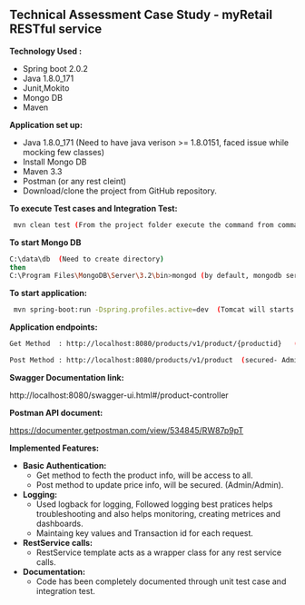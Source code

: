  **Technical Assessment Case Study -	myRetail RESTful service**
 ----------------------------------------------------------------
**Technology Used :**

 - Spring boot 2.0.2
 - Java 1.8.0_171 
 - Junit,Mokito 
 - Mongo DB 
 - Maven 
 
**Application set up:**

 - Java 1.8.0_171 (Need to have java verison >= 1.8.0151, faced issue while mocking few classes)
 - Install Mongo DB  
 - Maven 3.3
 - Postman (or any rest cleint)
 - Download/clone the project from GitHub repository.
 
  
**To execute Test cases and Integration Test:**

 ```sh
  mvn clean test (From the project folder execute the command from command promot)
```
**To start Mongo DB**
 
 ```sh
C:\data\db  (Need to create directory)
then 
C:\Program Files\MongoDB\Server\3.2\bin>mongod (by default, mongodb server will start at port 27017)
```

**To start application:**
 
 ```sh
  mvn spring-boot:run -Dspring.profiles.active=dev  (Tomcat will starts on default port 8080)
```

**Application endpoints:**
 
 ```sh
 Get Method  : http://localhost:8080/products/v1/product/{productid}   (Not secured)
 
 Post Method : http://localhost:8080/products/v1/product  (secured- Admin/Admin)
  ```
 
 
**Swagger Documentation link:**

http://localhost:8080/swagger-ui.html#/product-controller

**Postman API document:**

https://documenter.getpostman.com/view/534845/RW87p9pT


**Implemented Features:**
 - **Basic Authentication:**
    - Get method to fecth the product info, will be access to all.
    - Post method to update price info, will be secured. (Admin/Admin).
- **Logging:**
    - Used logback for logging, Followed logging best pratices helps troubleshooting and also helps monitoring, creating metrices and dashboards.
    - Maintaing key values and Transaction id for each request.  
 - **RestService calls:**
    - RestService template acts as a wrapper class for any rest service calls.    
- **Documentation:**
    - Code has been completely documented through unit test case and integration test.
 
 





